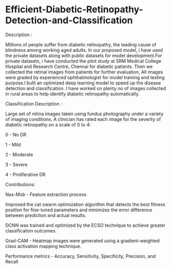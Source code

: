 # Efficient-Diabetic-Retinopathy-Detection-and-Classification
Description :

Millions of people suffer from diabetic retinopathy, the leading cause of blindness among working aged adults. In our proposed model, i have used the private datasets along with public datasets for model development.For private datasets, i have conducted the pilot study at SRM Medical College Hospital and Research Centre, Chennai for diabetic patients. Then we collected the retinal images from patients for further evaluation, All images were graded by experienced ophthalmologist for model training and testing purpose.I bulit an optimized deep learning model to speed up the disease detection and classification. I have worked on plenty no of images collected in rural areas to help identify diabetic retinopathy automatically.

Classification Description :

Large set of retina images taken using fundus photography under a variety of imaging conditions. A clinician has rated each image for the severity of diabetic retinopathy on a scale of 0 to 4:

0 - No DR

1 - Mild

2 - Moderate

3 - Severe

4 - Proliferative DR

Contributions:

Nas-Mob - Feature extraction process

Improved the cat swarm optimization algorithm that detects the best fitness position for fine-tuned parameters and minimizes the error difference between prediction and actual results.

DCNN was trained and optimized by the ECSO technique to achieve greater classification outcomes.

Grad-CAM - Heatmap images were generated using a gradient-weighted class activation mapping technique.

Performance metrics - Accuracy, Sensitivity, Specificity, Precision, and Recall
